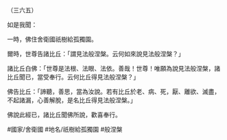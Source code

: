 （三六五）

如是我聞：

一時，佛住舍衛國祇樹給孤獨園。

爾時，世尊告諸比丘：「謂見法般涅槃。云何如來說見法般涅槃？」

諸比丘白佛：「世尊是法根、法眼、法依。善哉！世尊！唯願為說見法般涅槃，諸比丘聞已，當受奉行。云何比丘得見法般涅槃？」

佛告比丘：「諦聽，善思，當為汝說。若有比丘於老、病、死，厭、離欲、滅盡，不起諸漏，心善解脫，是名比丘得見法般涅槃。」

佛說此經已，諸比丘聞佛所說，歡喜奉行。

#國家/舍衛國
#地名/祇樹給孤獨園
#般涅槃
